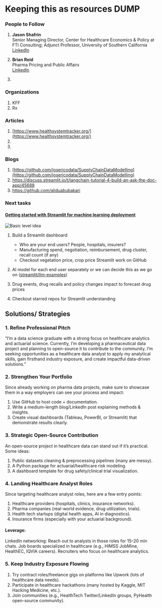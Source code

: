 # Keeping this as resources DUMP

### People to Follow

1. **Jason Shafrin**  
   Senior Managing Director, Center for Healthcare Economics & Policy at FTI Consulting; Adjunct Professor, University of Southern California  
   [LinkedIn](https://www.linkedin.com/in/jason-shafrin-9310194/)

2. **Brian Reid**  
   Pharma Pricing and Public Affairs  
   [LinkedIn](https://www.linkedin.com/in/brianbreid/)

3. 

### Organizations

1. KFF
2. Rx

### Articles

1. [https://www.healthsystemtracker.org/](https://www.healthsystemtracker.org/)
2. 
3. 

### Blogs

1. [https://github.com/josericodata/SupplyChainDataModelling](https://github.com/josericodata/SupplyChainDataModelling)
2. https://discuss.streamlit.io/t/langchain-tutorial-4-build-an-ask-the-doc-app/45688
3. https://github.com/aliduabubakari

### Next tasks

#### [Getting started with Streamlit for machine learning deployment](https://medium.com/@alidu143/getting-started-with-streamlit-for-machine-learning-deployment-532e468567ce)
![Basic level idea](https://miro.medium.com/v2/resize:fit:720/format:webp/1*6CU8l5D1gUlTaNDtA3jL3g.jpeg)

1. Build a Streamlit dashboard  
   - Who are your end users? People, hospitals, insurers?  
   - Manufacturing spend, negotiation, reimbursement, drug cluster, recall count (if any)  
   - Checkout vegetation price, crop price Streamlit work on GitHub

2. AI model for each end user separately or we can decide this as we go on ([streamlit/llm-examples](https://github.com/streamlit/llm-examples))
3. Drug events, drug recalls and policy changes impact to forecast drug prices
4. Checkout starred repos for Streamlit understanding


## Solutions/ Strategies

### 1. Refine Professional Pitch

“I’m a data science graduate with a strong focus on healthcare analytics and actuarial science. Currently, I’m developing a pharmaceutical data project and planning to open-source it to contribute to the community. I’m seeking opportunities as a healthcare data analyst to apply my analytical skills, gain firsthand industry exposure, and create impactful data-driven solutions.”

### 2. Strengthen Your Portfolio

Since already working on pharma data projects, make sure to showcase them in a way employers can see your process and impact:

1. Use GitHub to host code + documentation.
2. Write a medium-length blog/LinkedIn post explaining methods & insights.
3. Create visual dashboards (Tableau, PowerBI, or Streamlit) that demonstrate results clearly.

### 3. Strategic Open-Source Contribution

An open-source project in healthcare data can stand out if it’s practical. Some ideas:

1. Public datasets cleaning & preprocessing pipelines (many are messy).
2. A Python package for actuarial/healthcare risk modeling.
3. A dashboard template for drug safety/clinical trial visualization.

### 4. Landing Healthcare Analyst Roles

Since targeting healthcare analyst roles, here are a few entry points:

1. Healthcare providers (hospitals, clinics, insurance networks).
2. Pharma companies (real-world evidence, drug utilization, trials).
3. Health tech startups (digital health apps, AI in diagnostics).
4. Insurance firms (especially with your actuarial background).

#### Leverage:

LinkedIn networking: Reach out to analysts in those roles for 15–20 min chats.
Job boards specialized in healthcare (e.g., HIMSS JobMine, HealthEC, IQVIA careers).
Recruiters who focus on healthcare analytics.

### 5. Keep Industry Exposure Flowing

1. Try contract roles/freelance gigs on platforms like Upwork (lots of healthcare data needs).
2. Participate in healthcare hackathons (many hosted by Kaggle, MIT Hacking Medicine, etc.).
3. Join communities (e.g., HealthTech Twitter/LinkedIn groups, PyHealth open-source community).
